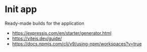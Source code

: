 # Init app
Ready-made builds for the application
- https://expressjs.com/en/starter/generator.html
- https://vitejs.dev/guide/
- https://docs.npmjs.com/cli/v9/using-npm/workspaces?v=true

